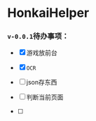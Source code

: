 # HonkaiHelper





### `v-0.0.1`待办事项：

- [x] 游戏放前台

- [x] `OCR`

- [ ] json存东西

- [ ] 判断当前页面

- [ ] 
